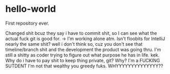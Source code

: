 # hello-world

First repository ever.

Changed shit bcuz they say i have to commit shit, so I can see what the actual fuck git is good for.
-> I'm working alone atm.
Isn't floobits for IntelliJ nearly the same shit?
well i don't think so, cuz you don't see that timeline/branch shit and the development the product was going thru.
I'm still a shitty as coder trying to figure out what purpose he has in life. kek.
Why do i have to pay shit to keep thing private, git? Why? I'm a FUCKING SUTDENT I'm not that wealthy you greedy fuks.
WHYYYYYYYYYYYYYY??
